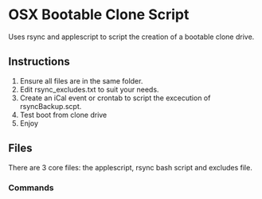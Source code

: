 OSX Bootable Clone Script
=============

Uses rsync and applescript to script the creation of a bootable clone drive.

Instructions
-------

1. Ensure all files are in the same folder.
2. Edit rsync_excludes.txt to suit your needs.
3. Create an iCal event or crontab to script the excecution of rsyncBackup.scpt.
4. Test boot from clone drive
5. Enjoy

Files
-------
There are 3 core files: the applescript, rsync bash script and excludes file.

### Commands
